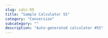 ```yaml
---
slug: calc-55
title: "Sample Calculator 55"
category: "Conversion"
subcategory: ""
description: "Auto-generated calculator #55"
---
```


